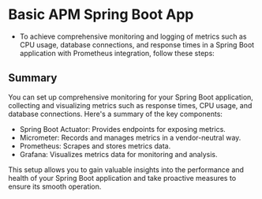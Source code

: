 # Basic APM Spring Boot App

- To achieve comprehensive monitoring and logging of metrics such as CPU usage, database connections, and response
  times in a Spring Boot application with Prometheus integration, follow these steps:

## Summary

You can set up comprehensive monitoring for your Spring Boot application, collecting and visualizing metrics such as
response times, CPU usage, and database connections. Here's a summary of the key components:

- Spring Boot Actuator: Provides endpoints for exposing metrics.
- Micrometer: Records and manages metrics in a vendor-neutral way.
- Prometheus: Scrapes and stores metrics data.
- Grafana: Visualizes metrics data for monitoring and analysis.

This setup allows you to gain valuable insights into the performance and health of your Spring Boot application and take
proactive measures to ensure its smooth operation.